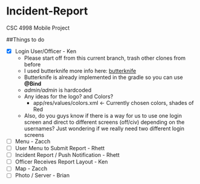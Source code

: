 # Incident-Report
CSC 4998 Mobile Project

##Things to do

- [x] Login User/Officer - Ken
    - Please start off from this current branch, trash other clones from before
    - I used butterknife more info here: [butterknife](http://jakewharton.github.io/butterknife)
    - Butterknife is already implemented in the gradle so you can use **@Bind**
    - *admin/admin* is hardcoded
    - Any ideas for the logo? and Colors?
        - app/res/values/colors.xml  <- Currently chosen colors, shades of Red 
    - Also, do you guys know if there is a way for us to use one login screen and direct to different screens               (off/civ) depending on the usernames? Just wondering if we really need two different login screens
- [ ] Menu - Zacch
- [ ] User Menu to Submit Report - Rhett
- [ ] Incident Report / Push Notification - Rhett
- [ ] Officer Receives Report Layout - Ken
- [ ] Map - Zacch
- [ ] Photo / Server - Brian
